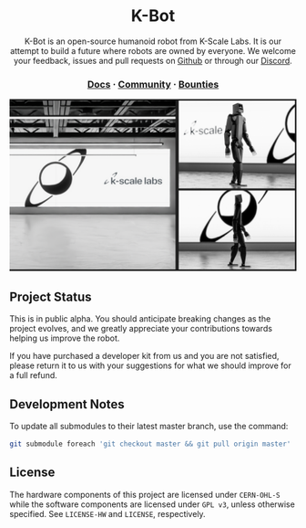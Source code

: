 <div align="center">
<h1>K-Bot</h1>
<p>K-Bot is an open-source humanoid robot from K-Scale Labs. It is our attempt to build a future where robots are owned by everyone. We welcome your feedback, issues and pull requests on <a href="https://github.com/kscalelabs">Github</a> or through our <a href="https://discord.gg/pVwubQT9Sg">Discord</a>.</p>
<h3>
  <a href="https://docs.kscale.dev/docs/getting-started">Docs</a> ·
  <a href="https://discord.gg/pVwubQT9Sg">Community</a> ·
  <a href="https://bounties.kscale.dev/">Bounties</a>
</h3>
</div>

![K-Bot](/assets/pics/e.webp)

## Project Status

This is in public alpha. You should anticipate breaking changes as the project evolves, and we greatly appreciate your contributions towards helping us improve the robot.

If you have purchased a developer kit from us and you are not satisfied, please return it to us with your suggestions for what we should improve for a full refund.

## Development Notes

To update all submodules to their latest master branch, use the command:

```bash
git submodule foreach 'git checkout master && git pull origin master'
```

## License

The hardware components of this project are licensed under `CERN-OHL-S` while the software components are licensed under `GPL v3`, unless otherwise specified. See `LICENSE-HW` and `LICENSE`, respectively.
